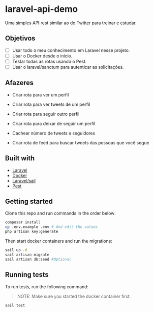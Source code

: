 # laravel-api-demo

Uma simples API rest similar ao do Twitter para treinar e estudar.

## Objetivos

- [ ] Usar todo o meu conhecimento em Laravel nesse projeto.
- [ ] Usar o Docker desde o início.
- [ ] Testar todas as rotas usando o Pest.
- [ ] Usar o laravel/sanctum para autenticar as solicitações.

## Afazeres

- Criar rota para ver um perfil
- Criar rota para ver tweets de um perfil
- Criar rota para seguir outro perfil
- Criar rota para deixar de seguir um perfil

- Cachear número de tweets e seguidores
- Criar rota de feed para buscar tweets das pessoas que você segue

## Built with

- [Laravel](https://laravel.com/)
- [Docker](https://docker.com/)
- [Laravel/sail](https://laravel.com/docs/8.x/sail)
- [Pest](https://pestphp.com/)

## Getting started

Clone this repo and run commands in the order below:

```bash
composer install
cp .env.example .env # And edit the values
php artisan key:generate
```

Then start docker containers and run the migrations:

```bash
sail up -d
sail artisan migrate
sail artisan db:seed #Optional
```

## Running tests

To run tests, run the following command:

> NOTE: Make sure you started the docker container first.

```bash
sail test
```
